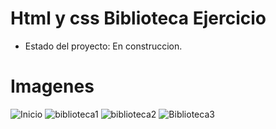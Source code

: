 <h1> Html y css Biblioteca Ejercicio</h1>

- Estado del proyecto: En construccion.
  
# Imagenes

![Inicio](https://github.com/user-attachments/assets/f6e7e3da-38d9-4e41-b916-2ad0e5bdbb7a)
![biblioteca1](https://github.com/user-attachments/assets/2fb055af-dcbb-4419-b826-aa16ddad4b98)
![biblioteca2](https://github.com/user-attachments/assets/7f9d5f4b-4041-4dc2-a024-e172f3bf9ed0)
![Biblioteca3](https://github.com/user-attachments/assets/df412ee3-b80d-49a2-a58a-bbcef85eba12)
